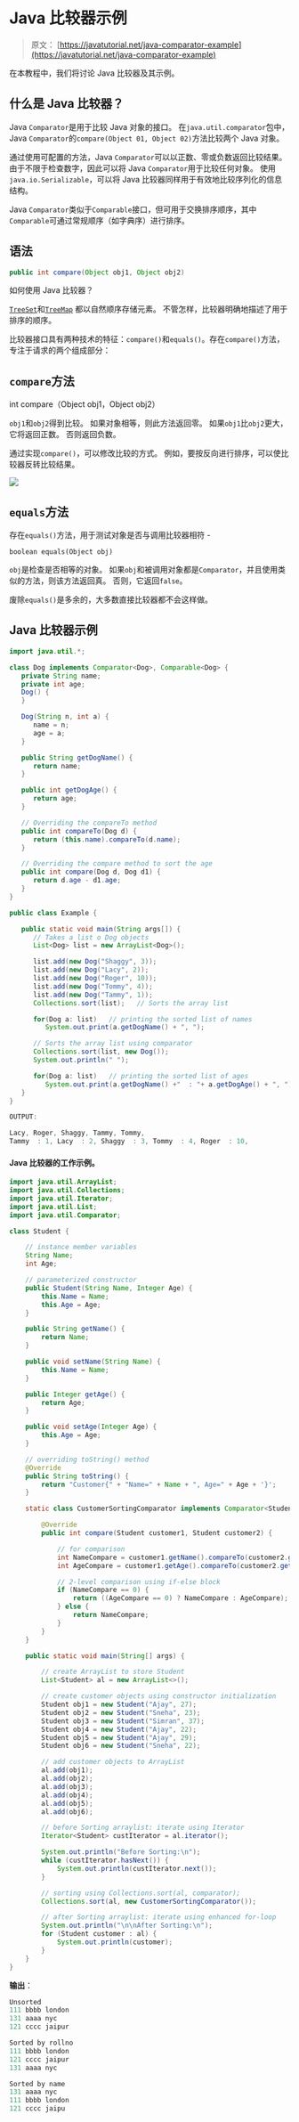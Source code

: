 # Java 比较器示例

> 原文： [https://javatutorial.net/java-comparator-example](https://javatutorial.net/java-comparator-example)

在本教程中，我们将讨论 Java 比较器及其示例。

## 什么是 Java 比较器？

Java `Comparator`是用于比较 Java 对象的接口。 在`java.util.comparator`包中，Java `Comparator`的`compare(Object 01, Object 02)`方法比较两个 Java 对象。

通过使用可配置的方法，Java `Comparator`可以以正数、零或负数返回比较结果。 由于不限于检查数字，因此可以将 Java `Comparator`用于比较任何对象。 使用`java.io.Serializable`，可以将 Java 比较器同样用于有效地比较序列化的信息结构。

Java `Comparator`类似于`Comparable`接口，但可用于交换排序顺序，其中`Comparable`可通过常规顺序（如字典序）进行排序。

## 语法

```java
public int compare(Object obj1, Object obj2)
```

如何使用 Java 比较器？

[`TreeSet`](https://javatutorial.net/java-treeset-example)和[`TreeMap`](https://javatutorial.net/java-treemap-example) 都以自然顺序存储元素。 不管怎样，比较器明确地描述了用于排序的顺序。

比较器接口具有两种技术的特征：`compare()`和`equals()`。存在`compare()`方法，专注于请求的两个组成部分：

## `compare`方法

int compare（Object obj1，Object obj2）

`obj1`和`obj2`得到比较。 如果对象相等，则此方法返回零。 如果`obj1`比`obj2`更大，它将返回正数。 否则返回负数。

通过实现`compare()`，可以修改比较的方式。 例如，要按反向进行排序，可以使比较器反转比较结果。

![](img/5bc3e122a9704c141357fc8a272d1863.jpg)

## `equals`方法

存在`equals()`方法，用于测试对象是否与调用比较器相符 -

`boolean equals(Object obj)`

`obj`是检查是否相等的对象。 如果`obj`和被调用对象都是`Comparator`，并且使用类似的方法，则该方法返回真。 否则，它返回`false`。

废除`equals()`是多余的，大多数直接比较器都不会这样做。

## Java 比较器示例

```java
import java.util.*;

class Dog implements Comparator<Dog>, Comparable<Dog> {
   private String name;
   private int age;
   Dog() {
   }

   Dog(String n, int a) {
      name = n;
      age = a;
   }

   public String getDogName() {
      return name;
   }

   public int getDogAge() {
      return age;
   }

   // Overriding the compareTo method
   public int compareTo(Dog d) {
      return (this.name).compareTo(d.name);
   }

   // Overriding the compare method to sort the age 
   public int compare(Dog d, Dog d1) {
      return d.age - d1.age;
   }
}

public class Example {

   public static void main(String args[]) {
      // Takes a list o Dog objects
      List<Dog> list = new ArrayList<Dog>();

      list.add(new Dog("Shaggy", 3));
      list.add(new Dog("Lacy", 2));
      list.add(new Dog("Roger", 10));
      list.add(new Dog("Tommy", 4));
      list.add(new Dog("Tammy", 1));
      Collections.sort(list);   // Sorts the array list

      for(Dog a: list)   // printing the sorted list of names
         System.out.print(a.getDogName() + ", ");

      // Sorts the array list using comparator
      Collections.sort(list, new Dog());
      System.out.println(" ");

      for(Dog a: list)   // printing the sorted list of ages
         System.out.print(a.getDogName() +"  : "+ a.getDogAge() + ", ");
   }
}
```

```java
OUTPUT:
```

```java
Lacy, Roger, Shaggy, Tammy, Tommy,
Tammy  : 1, Lacy  : 2, Shaggy  : 3, Tommy  : 4, Roger  : 10,
```

#### Java 比较器的工作示例。

```java
import java.util.ArrayList; 
import java.util.Collections; 
import java.util.Iterator; 
import java.util.List; 
import java.util.Comparator; 

class Student { 

    // instance member variables 
    String Name; 
    int Age; 

    // parameterized constructor 
    public Student(String Name, Integer Age) { 
        this.Name = Name; 
        this.Age = Age; 
    } 

    public String getName() { 
        return Name; 
    } 

    public void setName(String Name) { 
        this.Name = Name; 
    } 

    public Integer getAge() { 
        return Age; 
    } 

    public void setAge(Integer Age) { 
        this.Age = Age; 
    } 

    // overriding toString() method 
    @Override
    public String toString() { 
        return "Customer{" + "Name=" + Name + ", Age=" + Age + '}'; 
    } 

    static class CustomerSortingComparator implements Comparator<Student> { 

        @Override
        public int compare(Student customer1, Student customer2) { 

            // for comparison 
            int NameCompare = customer1.getName().compareTo(customer2.getName()); 
            int AgeCompare = customer1.getAge().compareTo(customer2.getAge()); 

            // 2-level comparison using if-else block 
            if (NameCompare == 0) { 
                return ((AgeCompare == 0) ? NameCompare : AgeCompare); 
            } else { 
                return NameCompare; 
            } 
        } 
    } 

    public static void main(String[] args) { 

        // create ArrayList to store Student 
        List<Student> al = new ArrayList<>(); 

        // create customer objects using constructor initialization 
        Student obj1 = new Student("Ajay", 27); 
        Student obj2 = new Student("Sneha", 23); 
        Student obj3 = new Student("Simran", 37); 
        Student obj4 = new Student("Ajay", 22); 
        Student obj5 = new Student("Ajay", 29); 
        Student obj6 = new Student("Sneha", 22); 

        // add customer objects to ArrayList 
        al.add(obj1); 
        al.add(obj2); 
        al.add(obj3); 
        al.add(obj4); 
        al.add(obj5); 
        al.add(obj6); 

        // before Sorting arraylist: iterate using Iterator 
        Iterator<Student> custIterator = al.iterator(); 

        System.out.println("Before Sorting:\n"); 
        while (custIterator.hasNext()) { 
            System.out.println(custIterator.next()); 
        } 

        // sorting using Collections.sort(al, comparator); 
        Collections.sort(al, new CustomerSortingComparator()); 

        // after Sorting arraylist: iterate using enhanced for-loop 
        System.out.println("\n\nAfter Sorting:\n"); 
        for (Student customer : al) { 
            System.out.println(customer); 
        } 
    } 
}
```

**输出**：

```java
Unsorted
111 bbbb london
131 aaaa nyc
121 cccc jaipur

Sorted by rollno
111 bbbb london
121 cccc jaipur
131 aaaa nyc

Sorted by name
131 aaaa nyc
111 bbbb london
121 cccc jaipu
```